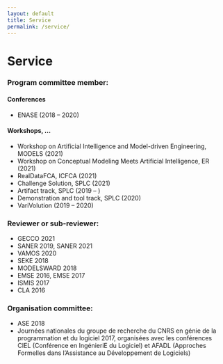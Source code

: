 ```yaml
---
layout: default
title: Service
permalink: /service/
---
```

# Service

### Program committee member:

#### Conferences

- ENASE (2018 – 2020)

#### Workshops, ...

- Workshop on Artificial Intelligence and Model-driven Engineering, MODELS (2021)
- Workshop on Conceptual Modeling Meets Artificial Intelligence, ER (2021)
- RealDataFCA, ICFCA (2021)
- Challenge Solution, SPLC (2021)
- Artifact track, SPLC (2019 – )
- Demonstration and tool track, SPLC (2020)
- VariVolution (2019 – 2020)

### Reviewer or sub-reviewer:

- GECCO 2021
- SANER 2019, SANER 2021
- VAMOS 2020
- SEKE 2018
- MODELSWARD 2018
- EMSE 2016, EMSE 2017
- ISMIS 2017
- CLA 2016

### Organisation committee:

- ASE 2018
- Journées nationales du groupe de recherche du CNRS en génie de la programmation et du logiciel 2017, organisées
avec les conférences CIEL (Conférence en IngénieriE du Logiciel) et AFADL (Approches Formelles dans l’Assistance au
Développement de Logiciels)
